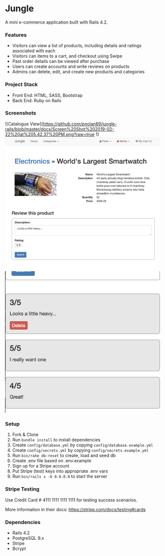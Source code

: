 Jungle
=====================

A mini e-commerce application built with Rails 4.2.

### Features
- Visitors can view a list of products, including details and ratings associated with each
- Visitors can items to a cart, and checkout using Swipe
- Past order details can be viewed after purchase
- Users can create accounts and write reviews on products
- Admins can delete, edit, and create new products and categories


### Project Stack
 - Front End: HTML, SASS, Bootstrap
 - Back End: Ruby on Rails

### Screenshots
![Catalogue View](https://github.com/pnolan89/jungle-rails/blob/master/docs/Screen%20Shot%202019-02-22%20at%205.42.37%20PM.png?raw=true
1)
![Product Details Page](https://github.com/pnolan89/jungle-rails/blob/master/docs/Screen%20Shot%202019-02-22%20at%205.43.23%20PM.png?raw=true)
![Reviews Sample](https://github.com/pnolan89/jungle-rails/blob/master/docs/Screen%20Shot%202019-02-22%20at%205.47.53%20PM.png?raw=true)

### Setup

1. Fork & Clone
2. Run `bundle install` to install dependencies
3. Create `config/database.yml` by copying `config/database.example.yml`
4. Create `config/secrets.yml` by copying `config/secrets.example.yml`
5. Run `bin/rake db:reset` to create, load and seed db
6. Create .env file based on .env.example
7. Sign up for a Stripe account
8. Put Stripe (test) keys into appropriate .env vars
9. Run `bin/rails s -b 0.0.0.0` to start the server

### Stripe Testing

Use Credit Card # 4111 1111 1111 1111 for testing success scenarios.

More information in their docs: <https://stripe.com/docs/testing#cards>

### Dependencies

* Rails 4.2
* PostgreSQL 9.x
* Stripe
* Bcrypt

